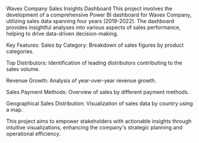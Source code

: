 Wavex Company Sales Insights Dashboard
This project involves the development of a comprehensive Power BI dashboard for Wavex Company, utilizing sales data spanning four years (2019-2022). The dashboard provides insightful analyses into various aspects of sales performance, helping to drive data-driven decision-making.

Key Features:
Sales by Category: Breakdown of sales figures by product categories.

Top Distributors: Identification of leading distributors contributing to the sales volume.

Revenue Growth: Analysis of year-over-year revenue growth.

Sales Payment Methods: Overview of sales by different payment methods.

Geographical Sales Distribution: Visualization of sales data by country using a map.

This project aims to empower stakeholders with actionable insights through intuitive visualizations, enhancing the company's strategic planning and operational efficiency.

